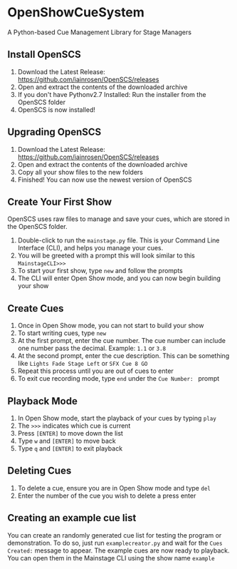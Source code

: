 # OpenShowCueSystem
A Python-based Cue Management Library for Stage Managers


## Install OpenSCS
1. Download the Latest Release: https://github.com/iainrosen/OpenSCS/releases
2. Open and extract the contents of the downloaded archive
3. If you don't have Pythonv2.7 Installed: Run the installer from the OpenSCS folder
4. OpenSCS is now installed!

## Upgrading OpenSCS
1. Download the Latest Release: https://github.com/iainrosen/OpenSCS/releases
2. Open and extract the contents of the downloaded archive
3. Copy all your show files to the new folders
4. Finished! You can now use the newest version of OpenSCS

## Create Your First Show
  OpenSCS uses raw files to manage and save your cues, which are stored in the OpenSCS folder.
1. Double-click to run the ```mainstage.py``` file. This is your Command Line Interface (CLI), and helps you manage your cues.
2. You will be greeted with a prompt this will look similar to this ```MainstageCLI>>>```
3. To start your first show, type ```new``` and follow the prompts
4. The CLI will enter Open Show mode, and you can now begin building your show

## Create Cues
1. Once in Open Show mode, you can not start to build your show
2. To start writing cues, type ```new```
3. At the first prompt, enter the cue number. The cue number can include one number pass the decimal. Example: ```1.1``` or ```3.8```
4. At the second prompt, enter the cue description. This can be something like ```Lights Fade Stage Left``` or ```SFX Cue 8 GO```
5. Repeat this process until you are out of cues to enter
6. To exit cue recording mode, type ```end``` under the ```Cue Number: ``` prompt

## Playback Mode
1. In Open Show mode, start the playback of your cues by typing ```play```
2. The ```>>>``` indicates which cue is current
3. Press ```[ENTER]``` to move down the list
4. Type ```w``` and ```[ENTER]``` to move back
5. Type ```q``` and ```[ENTER]``` to exit playback

## Deleting Cues
1. To delete a cue, ensure you are in Open Show mode and type ```del```
2. Enter the number of the cue you wish to delete a press enter

## Creating an example cue list
  You can create an randomly generated cue list for testing the program or demonstration. To do so, just run ```examplecreator.py``` and wait for the ```Cues Created:``` message to appear. The example cues are now ready to playback. You can open them in the Mainstage CLI using the show name ```example```
